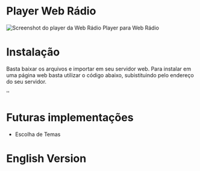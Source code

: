 # Player Web Rádio
![Screenshot do player da Web Rádio](https://github.com/lucianobragaweb/Player-Web-Radio/blob/master/screenshot.png?raw=true)
Player para Web Rádio

# Instalação
Basta baixar os arquivos e importar em seu servidor web.
Para instalar em uma página web basta utilizar o código abaixo, subistituindo pelo endereço do seu servidor.

'<script type="text/javascript" player-tytle="Nome da Web Rádio" player-ip="170.75.145.138" player-porta="18134" player-autoplay="true" src="player.js"></script>'

# Futuras implementações
* Escolha de Temas

# English Version
